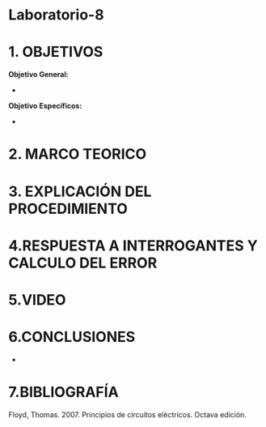 # Laboratorio-8
# 1. OBJETIVOS 

**Objetivo General:**

* 

**Objetivo Específicos:**

* 

# 2. MARCO TEORICO 



# 3. EXPLICACIÓN DEL PROCEDIMIENTO 


# 4.RESPUESTA A INTERROGANTES Y CALCULO DEL ERROR


# 5.VIDEO



# 6.CONCLUSIONES

* 

# 7.BIBLIOGRAFÍA

Floyd, Thomas. 2007. Principios de circuitos eléctricos. Octava edición.
